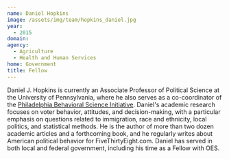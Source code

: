 ```yaml
---
name: Daniel Hopkins
image: /assets/img/team/hopkins_daniel.jpg
year: 
  - 2015
domain:
agency:
  - Agriculture
  - Health and Human Services
home: Government
title: Fellow
---
```


Daniel J. Hopkins is currently an Associate Professor of Political Science at the University of Pennsylvania, where he also serves as a co-coordinator of the <a href="http://phillybsi.org/">Philadelphia Behavioral Science Initiative</a>. Daniel's academic research focuses on voter behavior, attitudes, and decision-making, with a particular emphasis on questions related to immigration, race and ethnicity, local politics, and statistical methods. He is the author of more than two dozen academic articles and a forthcoming book, and he regularly writes about American political behavior for FiveThirtyEight.com. Daniel has served in both local and federal government, including his time as a Fellow with OES.
